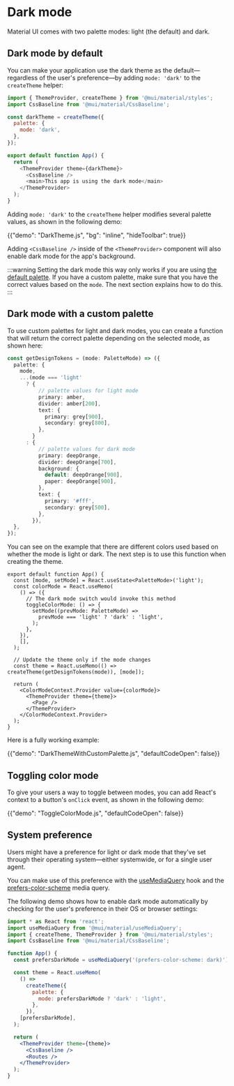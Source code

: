 # Dark mode

<p class="description">Material UI comes with two palette modes: light (the default) and dark.</p>

## Dark mode by default

You can make your application use the dark theme as the default—regardless of the user's preference—by adding `mode: 'dark'` to the `createTheme` helper:

```js
import { ThemeProvider, createTheme } from '@mui/material/styles';
import CssBaseline from '@mui/material/CssBaseline';

const darkTheme = createTheme({
  palette: {
    mode: 'dark',
  },
});

export default function App() {
  return (
    <ThemeProvider theme={darkTheme}>
      <CssBaseline />
      <main>This app is using the dark mode</main>
    </ThemeProvider>
  );
}
```

Adding `mode: 'dark'` to the `createTheme` helper modifies several palette values, as shown in the following demo:

{{"demo": "DarkTheme.js", "bg": "inline", "hideToolbar": true}}

Adding `<CssBaseline />` inside of the `<ThemeProvider>` component will also enable dark mode for the app's background.

:::warning
Setting the dark mode this way only works if you are using [the default palette](/material-ui/customization/default-theme/). If you have a custom palette, make sure that you have the correct values based on the `mode`. The next section explains how to do this.
:::

## Dark mode with a custom palette

To use custom palettes for light and dark modes, you can create a function that will return the correct palette depending on the selected mode, as shown here:

```ts
const getDesignTokens = (mode: PaletteMode) => ({
  palette: {
    mode,
    ...(mode === 'light'
      ? {
          // palette values for light mode
          primary: amber,
          divider: amber[200],
          text: {
            primary: grey[900],
            secondary: grey[800],
          },
        }
      : {
          // palette values for dark mode
          primary: deepOrange,
          divider: deepOrange[700],
          background: {
            default: deepOrange[900],
            paper: deepOrange[900],
          },
          text: {
            primary: '#fff',
            secondary: grey[500],
          },
        }),
  },
});
```

You can see on the example that there are different colors used based on whether the mode is light or dark. The next step is to use this function when creating the theme.

```tsx
export default function App() {
  const [mode, setMode] = React.useState<PaletteMode>('light');
  const colorMode = React.useMemo(
    () => ({
      // The dark mode switch would invoke this method
      toggleColorMode: () => {
        setMode((prevMode: PaletteMode) =>
          prevMode === 'light' ? 'dark' : 'light',
        );
      },
    }),
    [],
  );

  // Update the theme only if the mode changes
  const theme = React.useMemo(() => createTheme(getDesignTokens(mode)), [mode]);

  return (
    <ColorModeContext.Provider value={colorMode}>
      <ThemeProvider theme={theme}>
        <Page />
      </ThemeProvider>
    </ColorModeContext.Provider>
  );
}
```

Here is a fully working example:

{{"demo": "DarkThemeWithCustomPalette.js", "defaultCodeOpen": false}}

## Toggling color mode

To give your users a way to toggle between modes, you can add React's context to a button's `onClick` event, as shown in the following demo:

{{"demo": "ToggleColorMode.js", "defaultCodeOpen": false}}

## System preference

Users might have a preference for light or dark mode that they've set through their operating system—either systemwide, or for a single user agent.

You can make use of this preference with the [useMediaQuery](/material-ui/react-use-media-query/) hook and the [prefers-color-scheme](https://developer.mozilla.org/en-US/docs/Web/CSS/@media/prefers-color-scheme) media query.

The following demo shows how to enable dark mode automatically by checking for the user's preference in their OS or browser settings:

```jsx
import * as React from 'react';
import useMediaQuery from '@mui/material/useMediaQuery';
import { createTheme, ThemeProvider } from '@mui/material/styles';
import CssBaseline from '@mui/material/CssBaseline';

function App() {
  const prefersDarkMode = useMediaQuery('(prefers-color-scheme: dark)');

  const theme = React.useMemo(
    () =>
      createTheme({
        palette: {
          mode: prefersDarkMode ? 'dark' : 'light',
        },
      }),
    [prefersDarkMode],
  );

  return (
    <ThemeProvider theme={theme}>
      <CssBaseline />
      <Routes />
    </ThemeProvider>
  );
}
```
